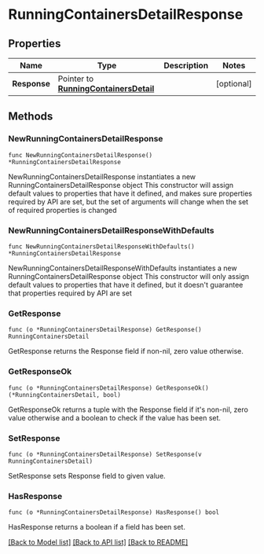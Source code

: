 # RunningContainersDetailResponse

## Properties

Name | Type | Description | Notes
------------ | ------------- | ------------- | -------------
**Response** | Pointer to [**RunningContainersDetail**](RunningContainersDetail.md) |  | [optional] 

## Methods

### NewRunningContainersDetailResponse

`func NewRunningContainersDetailResponse() *RunningContainersDetailResponse`

NewRunningContainersDetailResponse instantiates a new RunningContainersDetailResponse object
This constructor will assign default values to properties that have it defined,
and makes sure properties required by API are set, but the set of arguments
will change when the set of required properties is changed

### NewRunningContainersDetailResponseWithDefaults

`func NewRunningContainersDetailResponseWithDefaults() *RunningContainersDetailResponse`

NewRunningContainersDetailResponseWithDefaults instantiates a new RunningContainersDetailResponse object
This constructor will only assign default values to properties that have it defined,
but it doesn't guarantee that properties required by API are set

### GetResponse

`func (o *RunningContainersDetailResponse) GetResponse() RunningContainersDetail`

GetResponse returns the Response field if non-nil, zero value otherwise.

### GetResponseOk

`func (o *RunningContainersDetailResponse) GetResponseOk() (*RunningContainersDetail, bool)`

GetResponseOk returns a tuple with the Response field if it's non-nil, zero value otherwise
and a boolean to check if the value has been set.

### SetResponse

`func (o *RunningContainersDetailResponse) SetResponse(v RunningContainersDetail)`

SetResponse sets Response field to given value.

### HasResponse

`func (o *RunningContainersDetailResponse) HasResponse() bool`

HasResponse returns a boolean if a field has been set.


[[Back to Model list]](../README.md#documentation-for-models) [[Back to API list]](../README.md#documentation-for-api-endpoints) [[Back to README]](../README.md)


